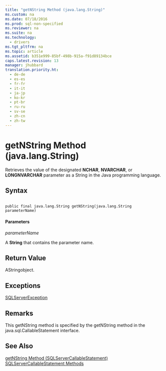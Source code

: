 ```yaml
---
title: "getNString Method (java.lang.String)"
ms.custom: na
ms.date: 07/18/2016
ms.prod: sql-non-specified
ms.reviewer: na
ms.suite: na
ms.technology: 
  - drivers
ms.tgt_pltfrm: na
ms.topic: article
ms.assetid: b351e999-85bf-498b-915a-f91d89134bce
caps.latest.revision: 13
manager: jhubbard
translation.priority.ht: 
  - de-de
  - es-es
  - fr-fr
  - it-it
  - ja-jp
  - ko-kr
  - pt-br
  - ru-ru
  - sv-se
  - zh-cn
  - zh-tw
---
```

# getNString Method (java.lang.String)
  Retrieves the value of the designated **NCHAR**, **NVARCHAR**, or **LONGNVARCHAR** parameter as a String in the Java programming language.  
  
## Syntax  
  
```  
  
public final java.lang.String getNString(java.lang.String parameterName)  
```  
  
#### Parameters  
 *parameterName*  
  
 A **String** that contains the parameter name.  
  
## Return Value  
 AStringobject.  
  
## Exceptions  
 [SQLServerException](../content/SQLServerException-Class.md)  
  
## Remarks  
 This getNString method is specified by the getNString method in the java.sql.CallableStatement interface.  
  
## See Also  
 [getNString Method &#40;SQLServerCallableStatement&#41;](../content/getNString-Method--SQLServerCallableStatement-.md)   
 [SQLServerCallableStatement Methods](../content/SQLServerCallableStatement-Methods.md)  
  
  